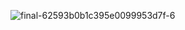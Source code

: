 ![final-62593b0b1c395e0099953d7f-6](https://user-images.githubusercontent.com/58028387/163669748-1ca0dda4-c2d6-453c-b4ca-2cc807377349.gif)

